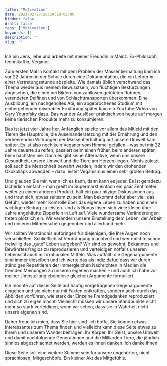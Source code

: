 ```yaml
---
title: "Motivation"
date: 2021-02-27T20:24:28+08:00
hidden: false
draft: false
tags: ["Motivation"]
keywords: []
description: ""
slug: ""
---
```

Ich bin Jens, lebe und arbeite mit meiner Freundin in Mainz. Ex-Philosoph, technikaffin, Veganer.

Zum ersten Mal in Kontakt mit dem Problem der Massentierhaltung kam ich vor 22 Jahren in der Schule durch eine Dokumentation, die ein Lehrer in einer Vertretungsstunde abspielte. Wie damals üblich verschwand das Thema wieder aus meinem Bewusstsein, von flüchtigen Bestürzungen abgesehen, die einen bei Bildern von zahllosen getöteten Robben, verendeten Delfinen und von Schlachttransporten überkommen. Eine Ausbildung, ein nachgeholtes Abi, ein abgebrochenes Studium mit einhergehender miserabler Ernährung später kam ein YouTube-Video von [Gary Yourofsky](https://m.youtube.com/channel/UCLW0TEV3YEt-J56pYZm-TgA) dazu. Das war der Auslöser praktisch von heute auf morgen keine tierischen Produkte mehr zu konsumieren.

Das ist jetzt vier Jahre her. Anfänglich spielte vor allem das Mitleid mit den Tieren die Hauptrolle, die Auseinandersetzung mit der Ernährung und den verheerenden Wirkungen der Massentierhaltung auf unsere Umwelt kam später. Es ist also noch kein Veganer vom Himmel gefallen – was bei mir 22 Jahre dauerte zu reifen, passiert beim einen früher, beim anderen später, beim nächsten nie. Doch es gibt keine Alternative, wenn uns unsere Gesundheit, unsere Umwelt und die Tiere am Herzen liegen. Nichts zuletzt soll auch die Menschheit bewahrt werden, indem wir den drohenden Ökokollaps abwenden – dazu leistet Veganismus einen sehr großen Beitrag. 

Und glauben Sie mir, wenn ich es kann, dann kann es jeder. Es ist geradezu lächerlich einfach - man greift im Supermarkt einfach ein paar Zentimeter weiter zu einem anderen Produkt, hält ein paar hitzige Diskussionen aus und traut sich, etwas seltsam zu sein. Man bekommt dafür aber viel: das Gefühl, wieder mehr Kontrolle über das eigene Leben zu haben und einen wichtigen Beitrag zu leisten. Und als Bonus lösen sich viele kleine über Jahre angehäufte Zipperlein in Luft auf. Viele wundersame Veränderungen treten plötzlich ein. Wir verändern unsere Einstellung dem Leben, der Arbeit und unseren Mitmenschen gegenüber und allerhand mehr.

Wir sollten Verständnis aufbringen für diejenigen, die Ihre Augen noch verschließen.
Schließlich ist Verdrängung machtvoll und wer möchte schon freiwillig das „gute“ Leben aufgeben? Wir sind es gewohnt, Bekanntes und Bewährtes fraglos zu reproduzieren und verteidigen notfalls unseren Lebensstil auch mit irrationalen Mitteln. Was auffällt: die Gegenargumente sind immer dieselben und ich werte das als Indiz dafür, dass wir durch ständiges Repetitieren der immergleichen Nachrichten in Medien die fremden Meinungen zu unseren eigenen machen – und auch ich habe vor meiner Umnstellung ebendiese gleichen Argumente formuliert.

Ich möchte auf dieser Seite auf häufig vorgetragenen Gegenargumente eingehen und sie nicht nur mit Fakten entkräften, sondern auch durch das Abbilden vorführen, wie stark der Einzelne Fremdgedanken reproduziert und sich zu eigen macht. Vielleicht müssen wir unsere Standpunkte nicht mehr so stark verteidigen, wenn wir sehen, dass sie in Wahrheit nicht unsere eigenen sind.

Daher freue ich mich, dass Sie hier sind. Ich hoffe, Sie können etwas Interessantes zum Thema finden und vielleicht kann diese Seite etwas zu Ihrem und unserem Wandel beitragen. Ihr Körper, Ihr Geist, unsere Umwelt und damit nachfolgende Generationen und die Milliarden Tiere, die jährlich sinnlos abgeschlachtet werden, werden es ihnen danken. Ich danke ihnen.

Diese Seite soll eine weitere Stimme sein für unsere ungehörten, nicht sprachlosen, Mitgeschöpfe. Ein kleiner Akt des Mitgefühls.